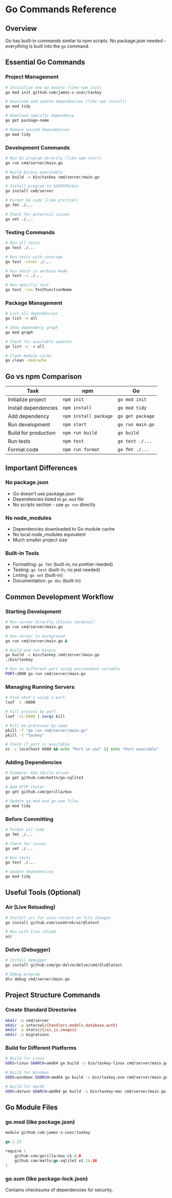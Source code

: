 # Go Commands Reference

## Overview
Go has built-in commands similar to npm scripts. No package.json needed - everything is built into the `go` command.

## Essential Go Commands

### Project Management
```bash
# Initialize new Go module (like npm init)
go mod init github.com/james-s-usec/taskey

# Download and update dependencies (like npm install)
go mod tidy

# Download specific dependency
go get package-name

# Remove unused dependencies
go mod tidy
```

### Development Commands
```bash
# Run Go program directly (like npm start)
go run cmd/server/main.go

# Build binary executable
go build -o bin/taskey cmd/server/main.go

# Install program to $GOPATH/bin
go install cmd/server

# Format Go code (like prettier)
go fmt ./...

# Check for potential issues
go vet ./...
```

### Testing Commands
```bash
# Run all tests
go test ./...

# Run tests with coverage
go test -cover ./...

# Run tests in verbose mode
go test -v ./...

# Run specific test
go test -run TestFunctionName
```

### Package Management
```bash
# List all dependencies
go list -m all

# Show dependency graph
go mod graph

# Check for available updates
go list -u -m all

# Clean module cache
go clean -modcache
```

## Go vs npm Comparison

| Task | npm | Go |
|------|-----|-----|
| Initialize project | `npm init` | `go mod init` |
| Install dependencies | `npm install` | `go mod tidy` |
| Add dependency | `npm install package` | `go get package` |
| Run development | `npm start` | `go run main.go` |
| Build for production | `npm run build` | `go build` |
| Run tests | `npm test` | `go test ./...` |
| Format code | `npm run format` | `go fmt ./...` |

## Important Differences

### No package.json
- Go doesn't use package.json
- Dependencies listed in `go.mod` file
- No scripts section - use `go run` directly

### No node_modules
- Dependencies downloaded to Go module cache
- No local node_modules equivalent
- Much smaller project size

### Built-in Tools
- Formatting: `go fmt` (built-in, no prettier needed)
- Testing: `go test` (built-in, no jest needed)  
- Linting: `go vet` (built-in)
- Documentation: `go doc` (built-in)

## Common Development Workflow

### Starting Development
```bash
# Run server directly (blocks terminal)
go run cmd/server/main.go

# Run server in background
go run cmd/server/main.go &

# Build and run binary
go build -o bin/taskey cmd/server/main.go
./bin/taskey

# Run on different port using environment variable
PORT=3000 go run cmd/server/main.go
```

### Managing Running Servers
```bash
# Find what's using a port
lsof -i :6000

# Kill process by port
lsof -ti:6000 | xargs kill

# Kill Go processes by name
pkill -f "go run cmd/server/main.go"
pkill -f "taskey"

# Check if port is available
nc -z localhost 6000 && echo "Port in use" || echo "Port available"
```

### Adding Dependencies
```bash
# Example: Add SQLite driver
go get github.com/mattn/go-sqlite3

# Add HTTP router
go get github.com/gorilla/mux

# Update go.mod and go.sum files
go mod tidy
```

### Before Committing
```bash
# Format all code
go fmt ./...

# Check for issues
go vet ./...

# Run tests
go test ./...

# Update dependencies
go mod tidy
```

## Useful Tools (Optional)

### Air (Live Reloading)
```bash
# Install air for auto-restart on file changes
go install github.com/cosmtrek/air@latest

# Run with live reload
air
```

### Delve (Debugger)
```bash
# Install debugger
go install github.com/go-delve/delve/cmd/dlv@latest

# Debug program
dlv debug cmd/server/main.go
```

## Project Structure Commands

### Create Standard Directories
```bash
mkdir -p cmd/server
mkdir -p internal/{handlers,models,database,auth}
mkdir -p static/{css,js,images}
mkdir -p migrations
```

### Build for Different Platforms
```bash
# Build for Linux
GOOS=linux GOARCH=amd64 go build -o bin/taskey-linux cmd/server/main.go

# Build for Windows  
GOOS=windows GOARCH=amd64 go build -o bin/taskey.exe cmd/server/main.go

# Build for macOS
GOOS=darwin GOARCH=amd64 go build -o bin/taskey-mac cmd/server/main.go
```

## Go Module Files

### go.mod (like package.json)
```go
module github.com/james-s-usec/taskey

go 1.22

require (
    github.com/gorilla/mux v1.8.0
    github.com/mattn/go-sqlite3 v1.14.16
)
```

### go.sum (like package-lock.json)
Contains checksums of dependencies for security.